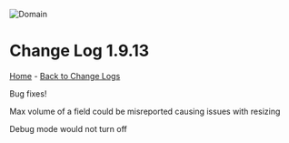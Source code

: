 ![Domain](https://torpkev.github.io/domain_docs/images/domain_alt_small.png)

# Change Log 1.9.13

[Home](https://torpkev.github.io/domain_docs) - [Back to Change Logs](https://torpkev.github.io/domain_docs/changelog)

Bug fixes!

Max volume of a field could be misreported causing issues with resizing

Debug mode would not turn off
